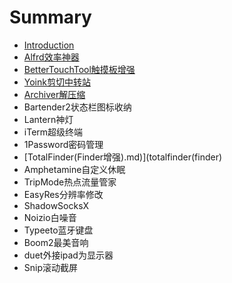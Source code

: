 # Summary

* [Introduction](README.md)
* [Alfrd效率神器](alfred.md)
* [BetterTouchTool触摸板增强](bettertouchtool.md)
* [Yoink剪切中转站](yoink.md)
* [Archiver解压缩](archiver.md)
* Bartender2状态栏图标收纳
* Lantern神灯
* iTerm超级终端
* 1Password密码管理
* [TotalFinder\(Finder增强\).md\)](totalfinder(finder)
* Amphetamine自定义休眠
* TripMode热点流量管家
* EasyRes分辨率修改
* ShadowSocksX
* Noizio白噪音
* Typeeto蓝牙键盘
* Boom2最美音响
* duet外接ipad为显示器
* Snip滚动截屏

